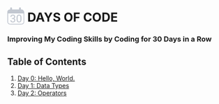 # <img src="./30.png" alt="Calendar Image" style="margin-bottom: -7px;" height="40"> DAYS OF CODE

### Improving My Coding Skills by Coding for 30 Days in a Row

## Table of Contents

1. [Day 0: Hello, World.](./Day%200)
2. [Day 1: Data Types](./Day%201/)
3. [Day 2: Operators](./Day%202/)